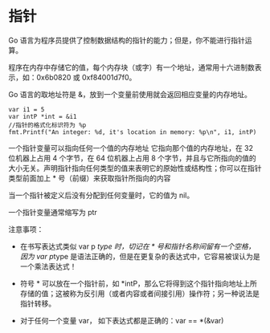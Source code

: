 
# 指针

Go 语言为程序员提供了控制数据结构的指针的能力；但是，你不能进行指针运算。

程序在内存中存储它的值，每个内存块（或字）有一个地址，通常用十六进制数表示，如：0x6b0820 或 0xf84001d7f0。

Go 语言的取地址符是 &，放到一个变量前使用就会返回相应变量的内存地址。

```
var i1 = 5
var intP *int = &i1
//指针的格式化标识符为 %p
fmt.Printf("An integer: %d, it's location in memory: %p\n", i1, intP)
```

一个指针变量可以指向任何一个值的内存地址 它指向那个值的内存地址，在 32 位机器上占用 4 个字节，在 64 位机器上占用 8 个字节，并且与它所指向的值的大小无关。声明指针指向任何类型的值来表明它的原始性或结构性；你可以在指针类型前面加上 * 号（前缀）来获取指针所指向的内容

当一个指针被定义后没有分配到任何变量时，它的值为 nil。

一个指针变量通常缩写为 ptr

注意事项：

- 在书写表达式类似 var p *type 时，切记在 * 号和指针名称间留有一个空格，因为 var p*type 是语法正确的，但是在更复杂的表达式中，它容易被误认为是一个乘法表达式！

- 符号 * 可以放在一个指针前，如 *intP，那么它将得到这个指针指向地址上所存储的值；这被称为反引用（或者内容或者间接引用）操作符；另一种说法是指针转移。

- 对于任何一个变量 var， 如下表达式都是正确的：var == *(&var)